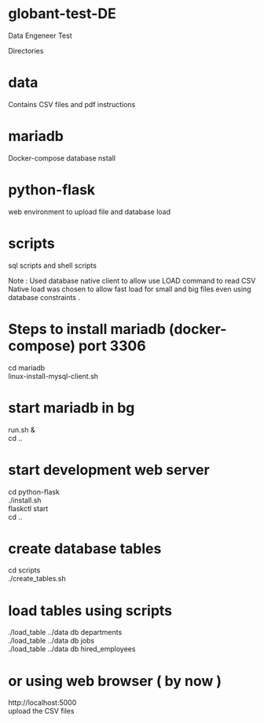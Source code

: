 # globant-test-DE
Data Engeneer Test 

Directories  

# data 
   Contains CSV files and pdf instructions  	
# mariadb 
   Docker-compose database nstall 
# python-flask 
   web environment to upload file and database load 
# scripts 
   sql scripts and shell scripts 

Note : Used database native client to allow use LOAD command to read CSV 
Native load was chosen to allow fast load for small and big files even using database constraints . 

# Steps to install mariadb (docker-compose) port 3306 
cd mariadb<br>
linux-install-mysql-client.sh<br>

# start mariadb in bg 
run.sh & <br>
cd .. <br>
# start development web server  
cd python-flask <br>
./install.sh <br>
flaskctl start <br>
cd .. <br>
# create database tables 
cd scripts <br>
./create_tables.sh <br>

# load tables using scripts 
./load_table ../data db departments<br>
./load_table ../data db jobs<br>
./load_table ../data db hired_employees<br>

# or using  web browser ( by now ) 

http://localhost:5000<br>
upload the CSV files 



